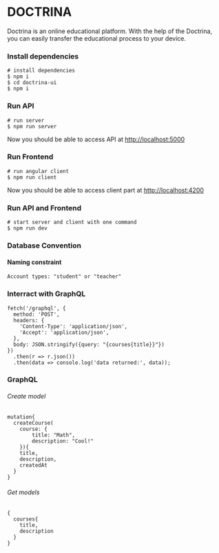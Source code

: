 # DOCTRINA


Doctrina is an online educational platform.
With the help of the Doctrina, you can easily transfer the educational process to your device.


### Install dependencies

```
# install dependencies
$ npm i
$ cd doctrina-ui
$ npm i
```

### Run API

```
# run server
$ npm run server
```
Now you should be able to access API at [http://localhost:5000](http://localhost:5000)

### Run Frontend
```
# run angular client
$ npm run client
```
Now you should be able to access client part at  [http://localhost:4200]( http://localhost:4200)

### Run API and Frontend
```
# start server and client with one command
$ npm run dev
```

### Database Convention

#### Naming constraint
```
Account types: "student" or "teacher"
```



### Interract with GraphQL

```
fetch('/graphql', {
  method: 'POST',
  headers: {
    'Content-Type': 'application/json',
    'Accept': 'application/json',
  },
  body: JSON.stringify({query: "{courses{title}}"})
})
  .then(r => r.json())
  .then(data => console.log('data returned:', data));
```

### GraphQL

###### Create model
```
mutation{
  createCourse(
    course: {
    	title: "Math",
    	description: "Cool!"
  	}){
    title,
    description,
    createdAt
  }
}
```

###### Get models
```
{
  courses{
    title,
    description
  }
}
```
